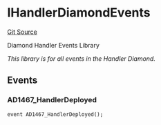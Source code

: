 # IHandlerDiamondEvents
[Git Source](https://github.com/thrackle-io/tron/blob/4674814db01d3b90ed90d394187432e47d662f5c/src/common/IEvents.sol)

Diamond Handler Events Library

*This library is for all events in the Handler Diamond.*


## Events
### AD1467_HandlerDeployed

```solidity
event AD1467_HandlerDeployed();
```

